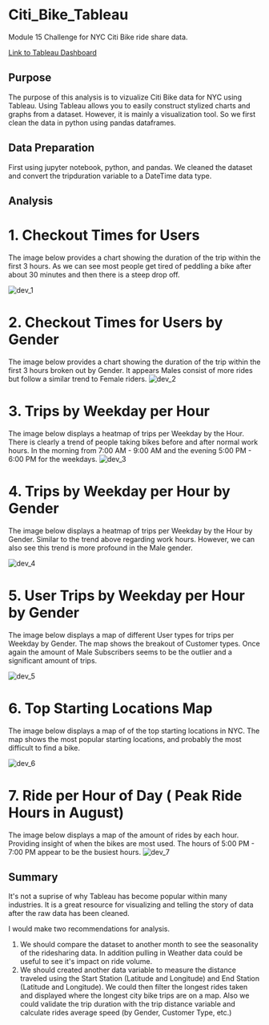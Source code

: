 # Citi_Bike_Tableau
Module 15 Challenge for NYC Citi Bike ride share data. 

[Link to Tableau Dashboard](https://public.tableau.com/app/profile/michael.cicchino/viz/CitiBike_Challenge_16747907410450/CitiBikeStory?publish=yes)

## Purpose 

The purpose of this analysis is to vizualize Citi Bike data for NYC using Tableau. Using Tableau allows you to easily construct stylized charts and graphs from a dataset. However, it is mainly a visualization tool. So we first clean the data in python using pandas dataframes. 

## Data Preparation

First using jupyter notebook, python, and pandas. We cleaned the dataset and convert the tripduration variable to a DateTime data type. 

## Analysis  

# 1. Checkout Times for Users 

The image below provides a chart showing the duration of the trip within the first 3 hours. 
As we can see most people get tired of peddling a bike after about 30 minutes and then there is a steep drop off. 

![dev_1](images/1_Checkout_Times.png "Dev 1 Image")

# 2. Checkout Times for Users by Gender

The image below provides a chart showing the duration of the trip within the first 3 hours broken out by Gender. It appears Males consist of more rides but follow a similar trend to Female riders.
![dev_2](images/2_Checkout_Gender.png "Dev 2 Image")

# 3. Trips by Weekday per Hour

The image below displays a heatmap of trips per Weekday by the Hour. There is clearly a trend of people taking bikes before and after normal work hours. In the morning from 7:00 AM - 9:00 AM and the evening 5:00 PM - 6:00 PM for the weekdays. 
![dev_3](images/3_Weekday_Hour.png "Dev 3 Image")

# 4. Trips by Weekday per Hour by Gender

The image below displays a heatmap of trips per Weekday by the Hour by Gender. Similar to the trend above regarding work hours. However, we can also see this trend is more profound in the Male gender.

![dev_4](images/4_Weekday_Gender.png "Dev 4 Image")

# 5. User Trips by Weekday per Hour by Gender

The image below displays a map of different User types for trips per Weekday by Gender. The map shows the breakout of Customer types. Once again the amount of Male Subscribers seems to be the outlier and a significant amount of trips. 

![dev_5](images/5_Gender_by_Weekday.png "Dev 5 Image")

# 6. Top Starting Locations Map

The image below displays a map of of the top starting locations in NYC. The map shows the most popular starting locations, and probably the most difficult to find a bike. 

![dev_6](images/6_Top_Starting.png "Dev 6 Image")

# 7. Ride per Hour of Day ( Peak Ride Hours in August)

The image below displays a map of the amount of rides by each hour. Providing insight of when the bikes are most used. The hours of 5:00 PM - 7:00 PM appear to be the busiest hours. 
![dev_7](images/7_August_Peak.png "Dev 7 Image")


## Summary

It's not a suprise of why Tableau has become popular within many industries. It is a great resource for visualizing and telling the story of data after the raw data has been cleaned. 

I would make two recommendations for analysis. 
  1. We should compare the dataset to another month to see the seasonality of the ridesharing data. In addition pulling in Weather data could be useful to see it's impact on ride volume. 
  2. We should created another data variable to measure the distance traveled using the Start Station (Latitude and Longitude) and End Station (Latitude and Longitude).  We could then filter the longest rides taken and displayed where the longest city bike trips are on a map. Also we could validate the trip duration with the trip distance variable and calculate rides average speed (by Gender, Customer Type, etc.) 



